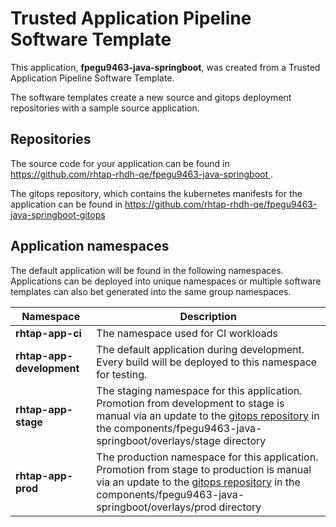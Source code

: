 # Trusted Application Pipeline Software Template

This application, **fpegu9463-java-springboot**, was created from a Trusted Application Pipeline Software Template.

The software templates create a new source and gitops deployment repositories with a sample source application. 

## Repositories

The source code for your application can be found in [https://github.com/rhtap-rhdh-qe/fpegu9463-java-springboot ](https://github.com/rhtap-rhdh-qe/fpegu9463-java-springboot ).
 
The gitops repository, which contains the kubernetes manifests for the application can be found in 
[https://github.com/rhtap-rhdh-qe/fpegu9463-java-springboot-gitops ](https://github.com/rhtap-rhdh-qe/fpegu9463-java-springboot-gitops ) 

## Application namespaces 

The default application will be found in the following namespaces. Applications can be deployed into unique namespaces or multiple software templates can also bet generated into the same group namespaces.  

|  Namespace   |  Description   |  
| -------- | -------- |
| **rhtap-app-ci** | The namespace used for CI workloads |
| **rhtap-app-development** | The default application during development. Every build will be deployed to this namespace for testing. |
| **rhtap-app-stage** | The staging namespace for this application. Promotion from development to stage is manual via an update to the [gitops repository](https://github.com/rhtap-rhdh-qe/fpegu9463-java-springboot-gitops ) in the components/fpegu9463-java-springboot/overlays/stage directory |
| **rhtap-app-prod** | The production namespace for this application. Promotion from stage to production is manual via an update to the [gitops repository](https://github.com/rhtap-rhdh-qe/fpegu9463-java-springboot-gitops ) in the components/fpegu9463-java-springboot/overlays/prod directory |